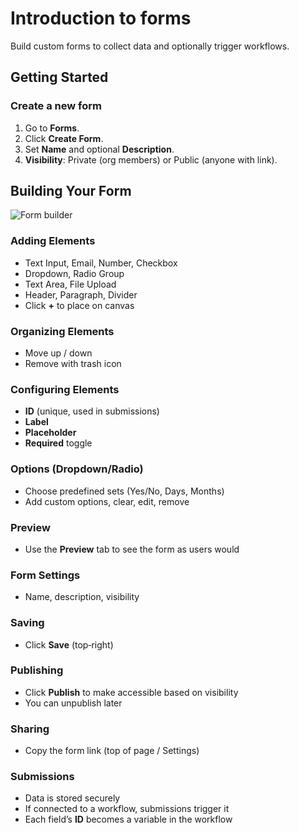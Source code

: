 # Introduction to forms

Build custom forms to collect data and optionally trigger workflows.

## Getting Started
### Create a new form
1. Go to **Forms**.
2. Click **Create Form**.
3. Set **Name** and optional **Description**.
4. **Visibility**: Private (org members) or Public (anyone with link).

## Building Your Form
![Form builder](./_assets/forms-builder.png "placeholder")

### Adding Elements
- Text Input, Email, Number, Checkbox
- Dropdown, Radio Group
- Text Area, File Upload
- Header, Paragraph, Divider
- Click **+** to place on canvas

### Organizing Elements
- Move up / down
- Remove with trash icon

### Configuring Elements
- **ID** (unique, used in submissions)
- **Label**
- **Placeholder**
- **Required** toggle

### Options (Dropdown/Radio)
- Choose predefined sets (Yes/No, Days, Months)
- Add custom options, clear, edit, remove

### Preview
- Use the **Preview** tab to see the form as users would

### Form Settings
- Name, description, visibility

### Saving
- Click **Save** (top‑right)

### Publishing
- Click **Publish** to make accessible based on visibility
- You can unpublish later

### Sharing
- Copy the form link (top of page / Settings)

### Submissions
- Data is stored securely
- If connected to a workflow, submissions trigger it
- Each field’s **ID** becomes a variable in the workflow

